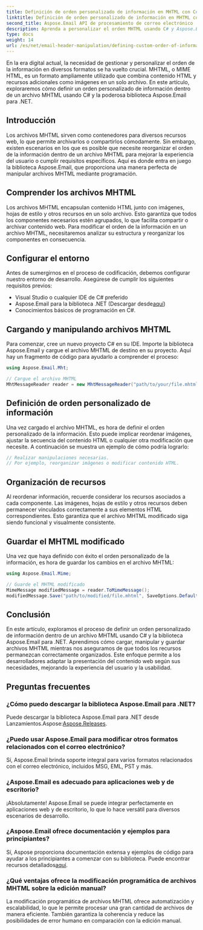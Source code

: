 ```yaml
---
title: Definición de orden personalizado de información en MHTML con C#
linktitle: Definición de orden personalizado de información en MHTML con C#
second_title: Aspose.Email API de procesamiento de correo electrónico .NET
description: Aprenda a personalizar el orden MHTML usando C# y Aspose.Email para .NET. Guía paso a paso con código para la disposición eficiente de la información. ¡Mejora la experiencia del usuario ahora!
type: docs
weight: 14
url: /es/net/email-header-manipulation/defining-custom-order-of-information-in-mhtml-with-csharp/
---
```


En la era digital actual, la necesidad de gestionar y personalizar el orden de la información en diversos formatos se ha vuelto crucial. MHTML, o MIME HTML, es un formato ampliamente utilizado que combina contenido HTML y recursos adicionales como imágenes en un solo archivo. En este artículo, exploraremos cómo definir un orden personalizado de información dentro de un archivo MHTML usando C# y la poderosa biblioteca Aspose.Email para .NET.

## Introducción

Los archivos MHTML sirven como contenedores para diversos recursos web, lo que permite archivarlos o compartirlos cómodamente. Sin embargo, existen escenarios en los que es posible que necesite reorganizar el orden de la información dentro de un archivo MHTML para mejorar la experiencia del usuario o cumplir requisitos específicos. Aquí es donde entra en juego la biblioteca Aspose.Email, que proporciona una manera perfecta de manipular archivos MHTML mediante programación.

## Comprender los archivos MHTML

Los archivos MHTML encapsulan contenido HTML junto con imágenes, hojas de estilo y otros recursos en un solo archivo. Esto garantiza que todos los componentes necesarios estén agrupados, lo que facilita compartir o archivar contenido web. Para modificar el orden de la información en un archivo MHTML, necesitaremos analizar su estructura y reorganizar los componentes en consecuencia.

## Configurar el entorno

Antes de sumergirnos en el proceso de codificación, debemos configurar nuestro entorno de desarrollo. Asegúrese de cumplir los siguientes requisitos previos:

- Visual Studio o cualquier IDE de C# preferido
-  Aspose.Email para la biblioteca .NET (Descargar desde[aquí](https://releases.aspose.com/email/net))
- Conocimientos básicos de programación en C#.

## Cargando y manipulando archivos MHTML

Para comenzar, cree un nuevo proyecto C# en su IDE. Importe la biblioteca Aspose.Email y cargue el archivo MHTML de destino en su proyecto. Aquí hay un fragmento de código para ayudarlo a comprender el proceso:

```csharp
using Aspose.Email.Mht;

// Cargue el archivo MHTML
MhtMessageReader reader = new MhtMessageReader("path/to/your/file.mhtml");
```

## Definición de orden personalizado de información

Una vez cargado el archivo MHTML, es hora de definir el orden personalizado de la información. Esto puede implicar reordenar imágenes, ajustar la secuencia del contenido HTML o cualquier otra modificación que necesite. A continuación se muestra un ejemplo de cómo podría lograrlo:

```csharp
// Realizar manipulaciones necesarias.
// Por ejemplo, reorganizar imágenes o modificar contenido HTML.
```

## Organización de recursos

Al reordenar información, recuerde considerar los recursos asociados a cada componente. Las imágenes, hojas de estilo y otros recursos deben permanecer vinculados correctamente a sus elementos HTML correspondientes. Esto garantiza que el archivo MHTML modificado siga siendo funcional y visualmente consistente.

## Guardar el MHTML modificado

Una vez que haya definido con éxito el orden personalizado de la información, es hora de guardar los cambios en el archivo MHTML:

```csharp
using Aspose.Email.Mime;

// Guarde el MHTML modificado
MimeMessage modifiedMessage = reader.ToMimeMessage();
modifiedMessage.Save("path/to/modified/file.mhtml", SaveOptions.DefaultMhtml);
```

## Conclusión

En este artículo, exploramos el proceso de definir un orden personalizado de información dentro de un archivo MHTML usando C# y la biblioteca Aspose.Email para .NET. Aprendimos cómo cargar, manipular y guardar archivos MHTML mientras nos aseguramos de que todos los recursos permanezcan correctamente organizados. Este enfoque permite a los desarrolladores adaptar la presentación del contenido web según sus necesidades, mejorando la experiencia del usuario y la usabilidad.

## Preguntas frecuentes

### ¿Cómo puedo descargar la biblioteca Aspose.Email para .NET?

 Puede descargar la biblioteca Aspose.Email para .NET desde Lanzamientos.Aspose:[Aspose.Releases](https://releases.aspose.com/email/net/).

### ¿Puedo usar Aspose.Email para modificar otros formatos relacionados con el correo electrónico?

Sí, Aspose.Email brinda soporte integral para varios formatos relacionados con el correo electrónico, incluidos MSG, EML, PST y más.

### ¿Aspose.Email es adecuado para aplicaciones web y de escritorio?

¡Absolutamente! Aspose.Email se puede integrar perfectamente en aplicaciones web y de escritorio, lo que lo hace versátil para diversos escenarios de desarrollo.

### ¿Aspose.Email ofrece documentación y ejemplos para principiantes?

Sí, Aspose proporciona documentación extensa y ejemplos de código para ayudar a los principiantes a comenzar con su biblioteca. Puede encontrar recursos detallados[aquí](https://reference.aspose.com/email/net/).

### ¿Qué ventajas ofrece la modificación programática de archivos MHTML sobre la edición manual?

La modificación programática de archivos MHTML ofrece automatización y escalabilidad, lo que le permite procesar una gran cantidad de archivos de manera eficiente. También garantiza la coherencia y reduce las posibilidades de error humano en comparación con la edición manual.
